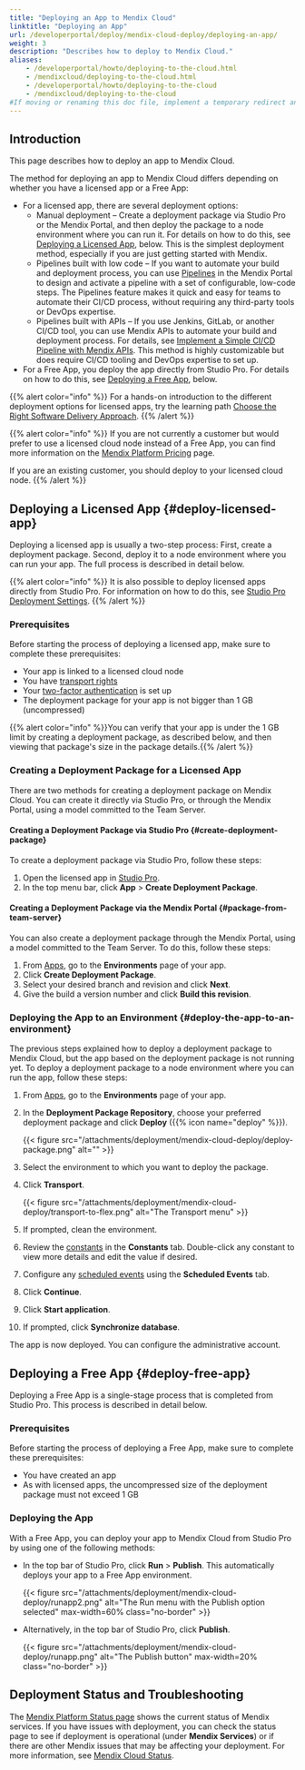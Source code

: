 ```yaml
---
title: "Deploying an App to Mendix Cloud"
linktitle: "Deploying an App"
url: /developerportal/deploy/mendix-cloud-deploy/deploying-an-app/
weight: 3
description: "Describes how to deploy to Mendix Cloud."
aliases:
    - /developerportal/howto/deploying-to-the-cloud.html
    - /mendixcloud/deploying-to-the-cloud.html
    - /developerportal/howto/deploying-to-the-cloud
    - /mendixcloud/deploying-to-the-cloud
#If moving or renaming this doc file, implement a temporary redirect and let the respective team know they should update the URL in the product. See Mapping to Products for more details.
---
```


## Introduction

This page describes how to deploy an app to Mendix Cloud.

The method for deploying an app to Mendix Cloud differs depending on whether you have a licensed app or a Free App:

* For a licensed app, there are several deployment options:
    * Manual deployment – Create a deployment package via Studio Pro or the Mendix Portal, and then deploy the package to a node environment where you can run it. For details on how to do this, see [Deploying a Licensed App](#deploy-licensed-app), below. This is the simplest deployment method, especially if you are just getting started with Mendix.
    * Pipelines built with low code – If you want to automate your build and deployment process, you can use [Pipelines](/developerportal/deploy/pipelines/) in the Mendix Portal to design and activate a pipeline with a set of configurable, low-code steps. The Pipelines feature makes it quick and easy for teams to automate their CI/CD process, without requiring any third-party tools or DevOps expertise.
    * Pipelines built with APIs – If you use Jenkins, GitLab, or another CI/CD tool, you can use Mendix APIs to automate your build and deployment process. For details, see [Implement a Simple CI/CD Pipeline with Mendix APIs](/howto/integration/implement-cicd-pipeline/). This method is highly customizable but does require CI/CD tooling and DevOps expertise to set up.
* For a Free App, you deploy the app directly from Studio Pro. For details on how to do this, see [Deploying a Free App](#deploy-free-app), below.

{{% alert color="info" %}}
For a hands-on introduction to the different deployment options for licensed apps, try the learning path [Choose the Right Software Delivery Approach](https://academy.mendix.com/link/paths/156/Choose-the-Right-Software-Delivery-Approach).
{{% /alert %}}

{{% alert color="info" %}}
If you are not currently a customer but would prefer to use a licensed cloud node instead of a Free App, you can find more information on the [Mendix Platform Pricing](https://www.mendix.com/pricing) page.

If you are an existing customer, you should deploy to your licensed cloud node.
{{% /alert %}}

## Deploying a Licensed App {#deploy-licensed-app}

 Deploying a licensed app is usually a two-step process: First, create a deployment package. Second, deploy it to a node environment where you can run your app. The full process is described in detail below.

{{% alert color="info" %}}
It is also possible to deploy licensed apps directly from Studio Pro. For information on how to do this, see [Studio Pro Deployment Settings](/developerportal/deploy/studio-deployment-settings/).
{{% /alert %}}

### Prerequisites

Before starting the process of deploying a licensed app, make sure to complete these prerequisites:

* Your app is linked to a licensed cloud node
* You have [transport rights](/developerportal/deploy/node-permissions/#transport-rights)
* Your [two-factor authentication](/developerportal/deploy/two-factor-authentication/) is set up
* The deployment package for your app is not bigger than 1 GB (uncompressed)

{{% alert color="info" %}}You can verify that your app is under the 1 GB limit by creating a deployment package, as described below, and then viewing that package's size in the package details.{{% /alert %}}

### Creating a Deployment Package for a Licensed App

There are two methods for creating a deployment package on Mendix Cloud. You can create it directly via Studio Pro, or through the Mendix Portal, using a model committed to the Team Server.

#### Creating a Deployment Package via Studio Pro {#create-deployment-package}

To create a deployment package via Studio Pro, follow these steps:

1. Open the licensed app in [Studio Pro](https://marketplace.mendix.com/link/studiopro/).
1. In the top menu bar, click **App** > **Create Deployment Package**.

#### Creating a Deployment Package via the Mendix Portal {#package-from-team-server}

You can also create a deployment package through the Mendix Portal, using a model committed to the Team Server. To do this, follow these steps:

1. From [Apps](https://sprintr.home.mendix.com), go to the **Environments** page of your app.
1. Click **Create Deployment Package**.
1. Select your desired branch and revision and click **Next**.
1. Give the build a version number and click **Build this revision**.

### Deploying the App to an Environment {#deploy-the-app-to-an-environment}

The previous steps explained how to deploy a deployment package to Mendix Cloud, but the app based on the deployment package is not running yet. To deploy a deployment package to a node environment where you can run the app, follow these steps:

1. From [Apps](https://sprintr.home.mendix.com), go to the **Environments** page of your app.
1. In the **Deployment Package Repository**, choose your preferred deployment package and click **Deploy** ({{% icon name="deploy" %}}).

    {{< figure src="/attachments/deployment/mendix-cloud-deploy/deploy-package.png" alt="" >}}

1. Select the environment to which you want to deploy the package.
1. Click **Transport**.

    {{< figure src="/attachments/deployment/mendix-cloud-deploy/transport-to-flex.png" alt="The Transport menu" >}}

1. If prompted, clean the environment.
1. Review the [constants](/refguide/constants/) in the **Constants** tab. Double-click any constant to view more details and edit the value if desired.
1. Configure any [scheduled events](/refguide/scheduled-events/) using the **Scheduled Events** tab.
1. Click **Continue**.
1. Click **Start application**. 
1. If prompted, click **Synchronize database**.

The app is now deployed. You can configure the administrative account.

## Deploying a Free App {#deploy-free-app}

Deploying a Free App is a single-stage process that is completed from Studio Pro. This process is described in detail below.

### Prerequisites

Before starting the process of deploying a Free App, make sure to complete these prerequisites:

* You have created an app
* As with licensed apps, the uncompressed size of the deployment package must not exceed 1 GB

### Deploying the App

With a Free App, you can deploy your app to Mendix Cloud from Studio Pro by using one of the following methods:

* In the top bar of Studio Pro, click **Run** > **Publish**. This automatically deploys your app to a Free App environment.

    {{< figure src="/attachments/deployment/mendix-cloud-deploy/runapp2.png" alt="The Run menu with the Publish option selected" max-width=60% class="no-border" >}}

* Alternatively, in the top bar of Studio Pro, click **Publish**.

    {{< figure src="/attachments/deployment/mendix-cloud-deploy/runapp.png" alt="The Publish button" max-width=20% class="no-border" >}}

## Deployment Status and Troubleshooting

The [Mendix Platform Status page](https://status.mendix.com/) shows the current status of Mendix services. If you have issues with deployment, you can check the status page to see if deployment is operational (under **Mendix Services**) or if there are other Mendix issues that may be affecting your deployment. For more information, see [Mendix Cloud Status](/developerportal/deploy/mendix-cloud-status/).
